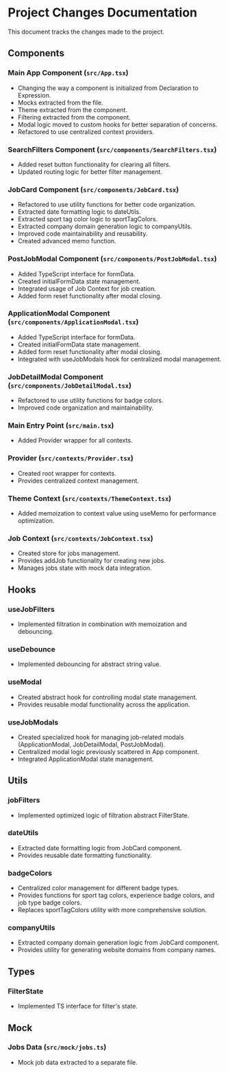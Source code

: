 # Project Changes Documentation

This document tracks the changes made to the project.

## Components

### Main App Component (`src/App.tsx`)
- Changing the way a component is initialized from Declaration to Expression.
- Mocks extracted from the file.
- Theme extracted from the component.
- Filtering extracted from the component.
- Modal logic moved to custom hooks for better separation of concerns.
- Refactored to use centralized context providers.

### SearchFilters Component (`src/components/SearchFilters.tsx`)
- Added reset button functionality for clearing all filters.
- Updated routing logic for better filter management.

### JobCard Component (`src/components/JobCard.tsx`)
- Refactored to use utility functions for better code organization.
- Extracted date formatting logic to dateUtils.
- Extracted sport tag color logic to sportTagColors.
- Extracted company domain generation logic to companyUtils.
- Improved code maintainability and reusability.
- Created advanced memo function.

### PostJobModal Component (`src/components/PostJobModal.tsx`)
- Added TypeScript interface for formData.
- Created initialFormData state management.
- Integrated usage of Job Context for job creation.
- Added form reset functionality after modal closing.

### ApplicationModal Component (`src/components/ApplicationModal.tsx`)
- Added TypeScript interface for formData.
- Created initialFormData state management.
- Added form reset functionality after modal closing.
- Integrated with useJobModals hook for centralized modal management.

### JobDetailModal Component (`src/components/JobDetailModal.tsx`)
- Refactored to use utility functions for badge colors.
- Improved code organization and maintainability.

### Main Entry Point (`src/main.tsx`)
- Added Provider wrapper for all contexts.

### Provider (`src/contexts/Provider.tsx`)
- Created root wrapper for contexts.
- Provides centralized context management.

### Theme Context (`src/contexts/ThemeContext.tsx`)
- Added memoization to context value using useMemo for performance optimization.

### Job Context (`src/contexts/JobContext.tsx`)
- Created store for jobs management.
- Provides addJob functionality for creating new jobs.
- Manages jobs state with mock data integration.

## Hooks

### useJobFilters
- Implemented filtration in combination with memoization and debouncing.

### useDebounce
- Implemented debouncing for abstract string value.

### useModal
- Created abstract hook for controlling modal state management.
- Provides reusable modal functionality across the application.

### useJobModals
- Created specialized hook for managing job-related modals (ApplicationModal, JobDetailModal, PostJobModal).
- Centralized modal logic previously scattered in App component.
- Integrated ApplicationModal state management.

## Utils

### jobFilters
- Implemented optimized logic of filtration abstract FilterState.

### dateUtils
- Extracted date formatting logic from JobCard component.
- Provides reusable date formatting functionality.

### badgeColors
- Centralized color management for different badge types.
- Provides functions for sport tag colors, experience badge colors, and job type badge colors.
- Replaces sportTagColors utility with more comprehensive solution.

### companyUtils
- Extracted company domain generation logic from JobCard component.
- Provides utility for generating website domains from company names.

## Types

### FilterState
- Implemented TS interface for filter's state.

## Mock

### Jobs Data (`src/mock/jobs.ts`)
- Mock job data extracted to a separate file.